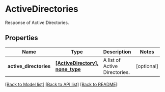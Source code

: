 # ActiveDirectories

Response of Active Directories.

## Properties
Name | Type | Description | Notes
------------ | ------------- | ------------- | -------------
**active_directories** | [**[ActiveDirectory], none_type**](ActiveDirectory.md) | A list of Active Directories. | [optional] 

[[Back to Model list]](../README.md#documentation-for-models) [[Back to API list]](../README.md#documentation-for-api-endpoints) [[Back to README]](../README.md)


